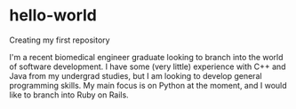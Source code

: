 # hello-world
Creating my first repository

I'm a recent biomedical engineer graduate looking to branch into the world of software development. I have some (very little) experience with C++ and Java from my undergrad studies, but I am looking to develop general programming skills. My main focus is on Python at the moment, and I would like to branch into Ruby on Rails. 
